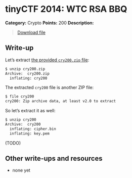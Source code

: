 # tinyCTF 2014: WTC RSA BBQ

**Category:** Crypto
**Points:** 200
**Description:**

> [Download file](cry200.zip)

## Write-up

Let’s extract [the provided `cry200.zip` file](cry200.zip):

```bash
$ unzip cry200.zip
Archive:  cry200.zip
  inflating: cry200
```

The extracted `cry200` file is another ZIP file:

```bash
$ file cry200
cry200: Zip archive data, at least v2.0 to extract
```

So let’s extract it as well:

```bash
$ unzip cry200
Archive:  cry200
  inflating: cipher.bin
  inflating: key.pem
```

(TODO)

## Other write-ups and resources

* none yet
